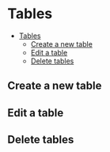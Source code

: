 # Tables

- [Tables](#tables)
  - [Create a new table](#create-a-new-table)
  - [Edit a table](#edit-a-table)
  - [Delete tables](#delete-tables)

## Create a new table

## Edit a table

## Delete tables
